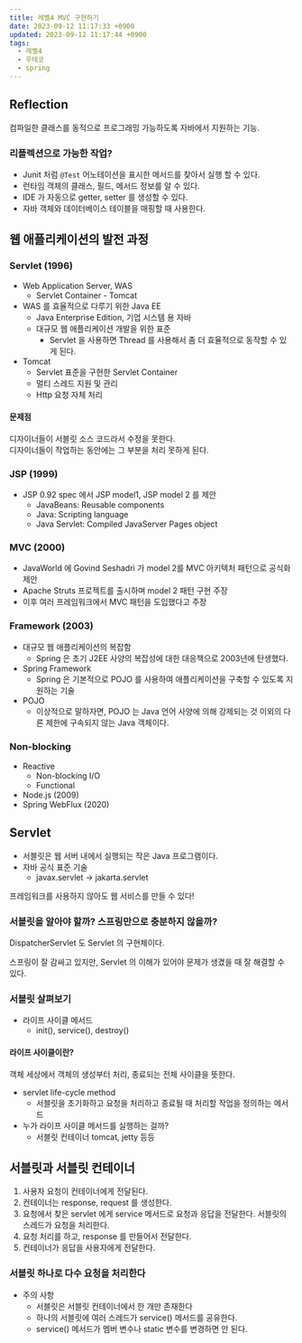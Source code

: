 ```yaml
---
title: 레벨4 MVC 구현하기
date: 2023-09-12 11:17:33 +0900
updated: 2023-09-12 11:17:44 +0900
tags:
  - 레벨4
  - 우테코
  - spring
---
```


## Reflection

컴파일한 클래스를 동적으로 프로그래밍 가능하도록 자바에서 지원하는 기능.

### 리플렉션으로 가능한 작업?

- Junit 처럼 `@Test` 어노테이션을 표시한 메서드를 찾아서 실행 할 수 있다.
- 런타임 객체의 클래스, 필드, 메서드 정보를 알 수 있다. 
- IDE 가 자동으로 getter, setter 를 생성할 수 있다.
- 자바 객체와 데이터베이스 테이블을 매핑할 때 사용한다.

## 웹 애플리케이션의 발전 과정

### Servlet (1996)

- Web Application Server, WAS
	- Servlet Container - Tomcat
- WAS 를 효율적으로 다루기 위한 Java EE
	- Java Enterprise Edition, 기업 시스템 용 자바
	- 대규모 웹 애플리케이션 개발을 위한 표준
		- Servlet 을 사용하면 Thread 를 사용해서 좀 더 효율적으로 동작할 수 있게 된다.
- Tomcat
	- Servlet 표준을 구현한 Servlet Container
	- 멀티 스레드 지원 및 관리
	- Http 요청 자체 처리

#### 문제점

디자이너들이 서블릿 소스 코드라서 수정을 못한다.  
디자이너들이 작업하는 동안에는 그 부분을 처리 못하게 된다.  

### JSP (1999)

- JSP 0.92 spec 에서 JSP model1, JSP model 2 를 제안
	- JavaBeans: Reusable components
	- Java: Scripting language
	- Java Servlet: Compiled JavaServer Pages object

### MVC (2000) 

- JavaWorld 에 Govind Seshadri 가 model 2를 MVC 아키텍처 패턴으로 공식화 제안
- Apache Struts 프로젝트를 출시하며 model 2 패턴 구현 주장
- 이후 여러 프레임워크에서 MVC 패턴을 도입했다고 주장

### Framework (2003)

- 대규모 웹 애플리케이션의 복잡함
	- Spring 은 초기 J2EE 사양의 복잡성에 대한 대응책으로 2003년에 탄생했다.
- Spring Framework
	- Spring 은 기본적으로 POJO 를 사용하여 애플리케이션을 구축할 수 있도록 지원하는 기술
- POJO
	- 이상적으로 말하자면, POJO 는 Java 언어 사양에 의해 강제되는 것 이외의 다른 제한에 구속되지 않는 Java 객체이다.

### Non-blocking

- Reactive
	- Non-blocking I/O
	- Functional
- Node.js (2009)
- Spring WebFlux (2020)

## Servlet

- 서블릿은 웹 서버 내에서 실행되는 작은 Java 프로그램이다. 
- 자바 공식 표준 기술
	- javax.servlet -> jakarta.servlet

프레임워크를 사용하지 않아도 웹 서비스를 만들 수 있다!

### 서블릿을 알아야 할까? 스프링만으로 충분하지 않을까?

DispatcherServlet 도 Servlet 의 구현체이다.

스프링이 잘 감싸고 있지만, Servlet 의 이해가 있어야 문제가 생겼을 때 잘 해결할 수 있다.

### 서블릿 살펴보기

- 라이프 사이클 메서드
	- init(), service(), destroy()

#### 라이프 사이클이란?

객체 세상에서 객체의 생성부터 처리, 종료되는 전체 사이클을 뜻한다.

- servlet life-cycle method 
	- 서블릿을 초기화하고 요청을 처리하고 종료될 때 처리할 작업을 정의하는 메서드 
- 누가 라이프 사이클 메서드를 실행하는 걸까? 
	- 서블릿 컨테이너 tomcat, jetty 등등

## 서블릿과 서블릿 컨테이너

1. 사용자 요청이 컨테이너에게 전달된다.
2. 컨테이너는 response, request 를 생성한다.
3. 요청에서 찾은 servlet 에게 service 메서드로 요청과 응답을 전달한다. 서블릿의 스레드가 요청을 처리한다.
4. 요청 처리를 하고, response 를 만들어서 전달한다.
5. 컨테이너가 응답을 사용자에게 전달한다.

### 서블릿 하나로 다수 요청을 처리한다

- 주의 사항
	- 서블릿은 서블릿 컨테이너에서 한 개만 존재한다
	- 하나의 서블릿에 여러 스레드가 service() 메서드를 공유한다.
	- service() 메서드가 멤버 변수나 static 변수를 변경하면 안 된다.

